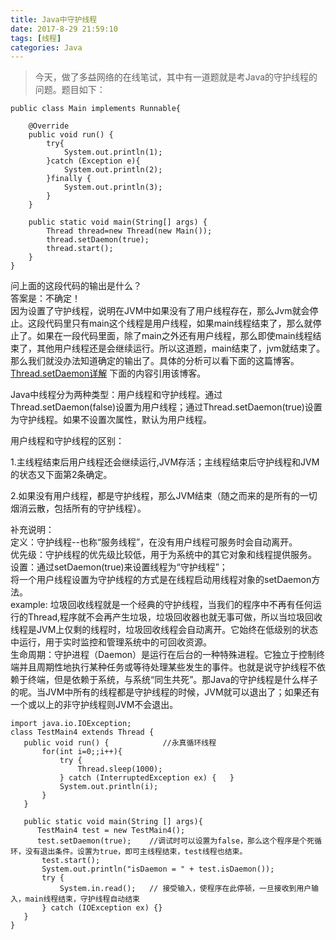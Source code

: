 ```yaml
---
title: Java中守护线程
date: 2017-8-29 21:59:10
tags: [线程]
categories: Java
---
```

>今天，做了多益网络的在线笔试，其中有一道题就是考Java的守护线程的问题。题目如下： 

```
public class Main implements Runnable{

    @Override
    public void run() {
        try{
            System.out.println(1);
        }catch (Exception e){
            System.out.println(2);
        }finally {
            System.out.println(3);
        }
    }

    public static void main(String[] args) {
        Thread thread=new Thread(new Main());
        thread.setDaemon(true);
        thread.start();
    }
}

```
问上面的这段代码的输出是什么？  
答案是：不确定！  
因为设置了守护线程，说明在JVM中如果没有了用户线程存在，那么Jvm就会停止。这段代码里只有main这个线程是用户线程，如果main线程结束了，那么就停止了。如果在一段代码里面，除了main之外还有用户线程，那么即使main线程结束了，其他用户线程还是会继续运行。所以这道题，main结束了，jvm就结束了。那么我们就没办法知道确定的输出了。具体的分析可以看下面的这篇博客。[Thread.setDaemon详解](http://blog.csdn.net/xyls12345/article/details/26256693)  下面的内容引用该博客。  

Java中线程分为两种类型：用户线程和守护线程。通过Thread.setDaemon(false)设置为用户线程；通过Thread.setDaemon(true)设置为守护线程。如果不设置次属性，默认为用户线程。



用户线程和守护线程的区别：

1.主线程结束后用户线程还会继续运行,JVM存活；主线程结束后守护线程和JVM的状态又下面第2条确定。

2.如果没有用户线程，都是守护线程，那么JVM结束（随之而来的是所有的一切烟消云散，包括所有的守护线程）。



补充说明：  
定义：守护线程--也称“服务线程”，在没有用户线程可服务时会自动离开。  
优先级：守护线程的优先级比较低，用于为系统中的其它对象和线程提供服务。  
设置：通过setDaemon(true)来设置线程为“守护线程”；  
将一个用户线程设置为守护线程的方式是在线程启动用线程对象的setDaemon方法。  
example: 垃圾回收线程就是一个经典的守护线程，当我们的程序中不再有任何运行的Thread,程序就不会再产生垃圾，垃圾回收器也就无事可做，所以当垃圾回收线程是JVM上仅剩的线程时，垃圾回收线程会自动离开。它始终在低级别的状态中运行，用于实时监控和管理系统中的可回收资源。  
生命周期：守护进程（Daemon）是运行在后台的一种特殊进程。它独立于控制终端并且周期性地执行某种任务或等待处理某些发生的事件。也就是说守护线程不依赖于终端，但是依赖于系统，与系统“同生共死”。那Java的守护线程是什么样子的呢。当JVM中所有的线程都是守护线程的时候，JVM就可以退出了；如果还有一个或以上的非守护线程则JVM不会退出。
```
import java.io.IOException;
class TestMain4 extends Thread {
   public void run() {            //永真循环线程
       for(int i=0;;i++){
           try {
               Thread.sleep(1000);
           } catch (InterruptedException ex) {   }
           System.out.println(i);
       }
   }

   public static void main(String [] args){
      TestMain4 test = new TestMain4();
      test.setDaemon(true);    //调试时可以设置为false，那么这个程序是个死循环，没有退出条件。设置为true，即可主线程结束，test线程也结束。
       test.start();
       System.out.println("isDaemon = " + test.isDaemon());
       try {
           System.in.read();   // 接受输入，使程序在此停顿，一旦接收到用户输入，main线程结束，守护线程自动结束
       } catch (IOException ex) {}
   }
}
```